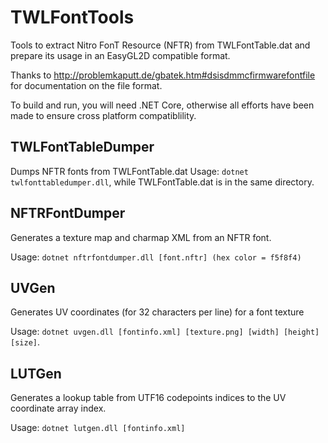 # TWLFontTools

Tools to extract Nitro FonT Resource (NFTR) from TWLFontTable.dat and prepare its usage in an EasyGL2D compatible format.

Thanks to http://problemkaputt.de/gbatek.htm#dsisdmmcfirmwarefontfile for documentation on the file format.

To build and run, you will need .NET Core, otherwise all efforts have been made to ensure cross platform compatiblility.

## TWLFontTableDumper

Dumps NFTR fonts from TWLFontTable.dat
Usage: `dotnet twlfonttabledumper.dll`, while TWLFontTable.dat is in the same directory.

## NFTRFontDumper

Generates a texture map and charmap XML from an NFTR font.

Usage: `dotnet nftrfontdumper.dll [font.nftr] (hex color = f5f8f4)`

## UVGen
Generates UV coordinates (for 32 characters per line) for a font texture

Usage: `dotnet uvgen.dll [fontinfo.xml] [texture.png] [width] [height] [size]`.


## LUTGen
Generates a lookup table from UTF16 codepoints indices to the UV coordinate array index.

Usage: `dotnet lutgen.dll [fontinfo.xml]`
